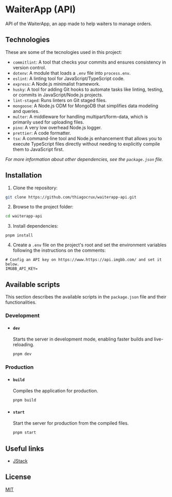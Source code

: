 # WaiterApp (API)

API of the WaiterApp, an app made to help waiters to manage orders.

## Technologies

These are some of the tecnologies used in this project:

- `commitlint`: A tool that checks your commits and ensures consistency in version control.
- `dotenv`: A module that loads a `.env` file into `process.env`.
- `eslint`: A linting tool for JavaScript/TypeScript code.
- `express`: A Node.js minimalist framework.
- `husky`: A tool for adding Git hooks to automate tasks like linting, testing, or commits in JavaScript/Node.js projects.
- `lint-staged`: Runs linters on Git staged files.
- `mongoose`: A Node.js ODM for MongoDB that simplifies data modeling and queries.
- `multer`: A middleware for handling multipart/form-data, which is primarily used for uploading files.
- `pino`: A very low overhead Node.js logger.
- `prettier`: A code formatter.
- `tsx`: A command-line tool and Node.js enhancement that allows you to execute TypeScript files directly without needing to explicitly compile them to JavaScript first.

_For more information about other dependencies, see the `package.json` file._

## Installation

1. Clone the repository:

```bash
git clone https://github.com/thiagocrux/waiterapp-api.git
```

2. Browse to the project folder:

```bash
cd waiterapp-api
```

3. Install dependencies:

```
pnpm install
```

4. Create a `.env` file on the project's root and set the environment variables following the instructions on the comments:

```
# Config an API key on https://www.https://api.imgbb.com/ and set it below.
IMGBB_API_KEY=
```

## Available scripts

This section describes the available scripts in the `package.json` file and their functionalities.

### Development

- #### `dev`

  Starts the server in development mode, enabling faster builds and live-reloading.

  ```bash
  pnpm dev
  ```

### Production

- #### `build`

  Compiles the application for production.

  ```bash
  pnpm build
  ```

- #### `start`

  Start the server for production from the compiled files.

  ```bash
  pnpm start
  ```

## Useful links

- [JStack](https://app.jstack.com.br/)

## License

[MIT](https://choosealicense.com/licenses/mit/)
